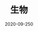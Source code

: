 ---
title: "生物"
date: 2020-09-250
description: "人間以外の生物の描き方、無機物の描き方について。"
type : "docs"
weight: 10
---